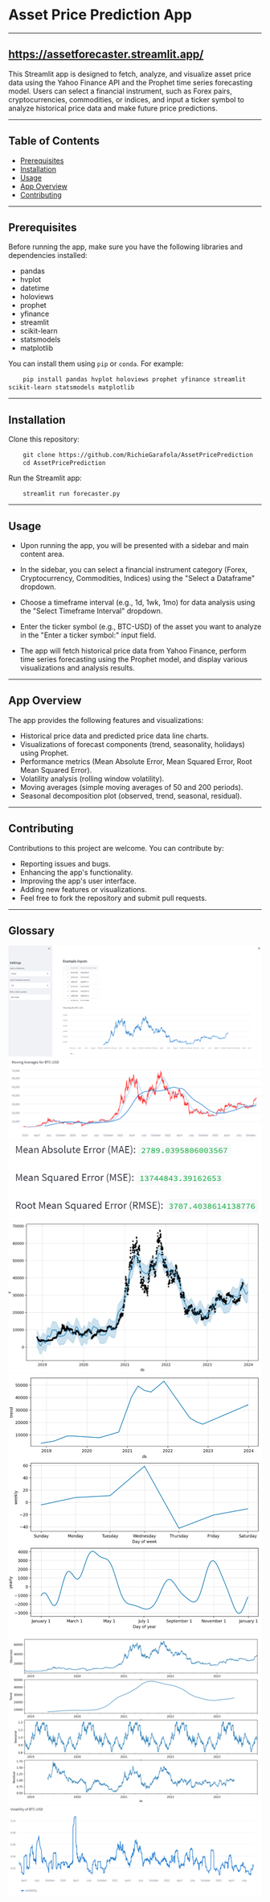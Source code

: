 # Asset Price Prediction App

---
https://assetforecaster.streamlit.app/
---

This Streamlit app is designed to fetch, analyze, and visualize asset price data using the Yahoo Finance API and the Prophet time series forecasting model. Users can select a financial instrument, such as Forex pairs, cryptocurrencies, commodities, or indices, and input a ticker symbol to analyze historical price data and make future price predictions.

---

## Table of Contents

- [Prerequisites](#prerequisites)
- [Installation](#installation)
- [Usage](#usage)
- [App Overview](#app-overview)
- [Contributing](#contributing)

---

## Prerequisites

Before running the app, make sure you have the following libraries and dependencies installed:

- pandas
- hvplot
- datetime
- holoviews
- prophet
- yfinance
- streamlit
- scikit-learn
- statsmodels
- matplotlib

You can install them using `pip` or `conda`. For example:

        pip install pandas hvplot holoviews prophet yfinance streamlit scikit-learn statsmodels matplotlib

---

## Installation

Clone this repository:

        git clone https://github.com/RichieGarafola/AssetPricePrediction
        cd AssetPricePrediction

Run the Streamlit app:

        streamlit run forecaster.py
        
---

## Usage
- Upon running the app, you will be presented with a sidebar and main content area.

- In the sidebar, you can select a financial instrument category (Forex, Cryptocurrency, Commodities, Indices) using the "Select a Dataframe" dropdown.

- Choose a timeframe interval (e.g., 1d, 1wk, 1mo) for data analysis using the "Select Timeframe Interval" dropdown.

- Enter the ticker symbol (e.g., BTC-USD) of the asset you want to analyze in the "Enter a ticker symbol:" input field.

- The app will fetch historical price data from Yahoo Finance, perform time series forecasting using the Prophet model, and display various visualizations and analysis results.

---

## App Overview

The app provides the following features and visualizations:

- Historical price data and predicted price data line charts.
- Visualizations of forecast components (trend, seasonality, holidays) using Prophet.
- Performance metrics (Mean Absolute Error, Mean Squared Error, Root Mean Squared Error).
- Volatility analysis (rolling window volatility).
- Moving averages (simple moving averages of 50 and 200 periods).
- Seasonal decomposition plot (observed, trend, seasonal, residual).

---

## Contributing

Contributions to this project are welcome. You can contribute by:

- Reporting issues and bugs.
- Enhancing the app's functionality.
- Improving the app's user interface.
- Adding new features or visualizations.
- Feel free to fork the repository and submit pull requests.

---

## Glossary

![](./Images/home.png)
![](./Images/ma.png)
![](./Images/mse.png)
![](./Images/prophet.png)
![](./Images/prophet2.png)
![](./Images/seasonalTendencies.png)
![](./Images/volatility.png)
